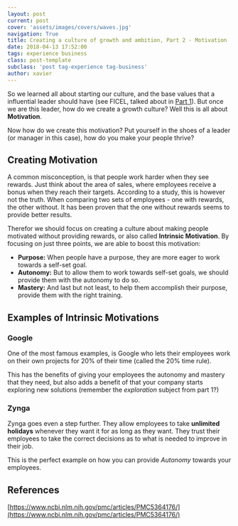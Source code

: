 ```yaml
---
layout: post
current: post
cover: 'assets/images/covers/waves.jpg'
navigation: True
title: Creating a culture of growth and ambition, Part 2 - Motivation
date: 2018-04-13 17:52:00
tags: experience business
class: post-template
subclass: 'post tag-experience tag-business'
author: xavier
---
```


So we learned all about starting our culture, and the base values that a influential leader should have (see FICEL, talked about in [Part 1](../)). But once we are this leader, how do we create a growth culture? Well this is all about **Motivation**.

Now how do we create this motivation? Put yourself in the shoes of a leader (or manager in this case), how do you make your people thrive?

## Creating Motivation

A common misconception, is that people work harder when they see rewards. Just think about the area of sales, where employees receive a bonus when they reach their targets. According to a study, this is however not the truth. When comparing two sets of employees - one with rewards, the other without. It has been proven that the one without rewards seems to provide better results.

Therefor we should focus on creating a culture about making people motivated without providing rewards, or also called **Intrinsic Motivation**. By focusing on just three points, we are able to boost this motivation:

* **Purpose:** When people have a purpose, they are more eager to work towards a self-set goal.
* **Autonomy:** But to allow them to work towards self-set goals, we should provide them with the autonomy to do so.
* **Mastery:** And last but not least, to help them accomplish their purpose, provide them with the right training.

## Examples of Intrinsic Motivations

### Google

One of the most famous examples, is Google who lets their employees work on their own projects for 20% of their time (called the 20% time rule).

This has the benefits of giving your employees the autonomy and mastery that they need, but also adds a benefit of that your company starts exploring new solutions (remember the *exploration* subject from part 1?)

### Zynga

Zynga goes even a step further. They allow employees to take **unlimited holidays** whenever they want it for as long as they want. They trust their employees to take the correct decisions as to what is needed to improve in their job.

This is the perfect example on how you can provide *Autonomy* towards your employees.

## References

[https://www.ncbi.nlm.nih.gov/pmc/articles/PMC5364176/](https://www.ncbi.nlm.nih.gov/pmc/articles/PMC5364176/)
